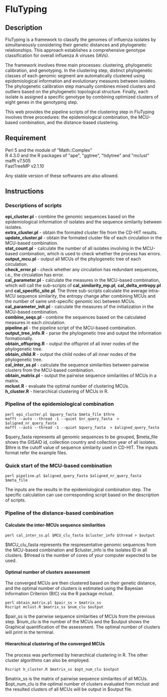 # FluTyping
## Description
FluTyping is a framework to classify the genomes of influenza isolates by simultaneously considering their genetic distances and phylogenetic relationships. This approach establishes a comprehensive genotype classification for overall influenza A viruses (IAVs).   
  
The framework involves three main processes: clustering, phylogenetic calibration, and genotyping. In the clustering step, distinct phylogenetic classes of each genomic segment are automatically clustered using epidemiological information and evolutionary measures between isolates. The phylogenetic calibration step manually combines mixed clusters and outliers based on the phylogenetic topological structure. Finally, each isolate is assigned a specific genotype by combining optimized clusters of eight genes in the genotyping step.  
  
This web provides the pipeline scripts of the clustering step in FluTyping involves three procedures: the epidemiological combination, the MCU-based combination, and the distance-based clustering.  

## Requirement  
Perl 5 and the module of "Math::Complex"  
R 4.3.0 and the R packages of "ape", "ggtree", "tidytree" and "mclust"      
mafft v7.505  
FastTreeMP v2.1.10   
  
Any stable version of these softwares are also allowed.  

## Instructions
### Descriptions of scripts
**epi_cluster.pl** - combine the genomic sequences based on the epidemiological information of isolates and the sequence similarity between isolates.  
**extra_cluster.pl** - obtain the formated cluster file from the CD-HIT results.  
**update_cluster.pl** - obtain the formated cluster file of each circulation in the MCU-based combination.  
**stat_count.pl** - calculate the number of all isolates involving in the MCU-based combination, which is used to check whether the process has errors.    
**output_mcu.pl** - output all MCUs of the phylogenetic tree of each circulation.  
**check_error.pl** - check whether any circulation has redundant sequences, i.e., the circulation has error.  
**cal_parameter.pl** - calculate the measures in the MCU-based combination, which will call the sub-scripts of **cal_similarity_mp.pl**, **cal_delta_entropy.pl** and **cal_specific_site.pl**. The three sub-scripts calculate the average intra-MCU sequence similarity, the entropy change after combining MCUs and the number of same unit-specific genomic loci between MCUs.    
**cal_parameter_init.pl** - calculate the measures of the initialization in the MCU-based combination.    
**combine_seqs.pl** - combine the sequences based on the calculated measures in each circulation.  
**pipeline.pl** - the pipeline script of the MCU-based combination.  
**output_tree_info.R** - parse the phylogenetic tree and output the information formationally.  
**obtain_offspring.R** - output the offsprint of all inner nodes of the phylogenetic tree.  
**obtain_child.R** - output the child nodes of all inner nodes of the phylogenetic tree.  
**cal_inter_ss.pl** - calculate the sequence similarities between pairwise clusters from the MCU-based combination.  
**obtain_matrix.pl** - output the pairwise sequence similarities of MCUs in a matrix.  
**mclust.R** - evaluate the optimal number of clustering MCUs.  
**h_cluster.R** - hierarchical clustering of MCUs in R.  
  

### Pipeline of the epidemiological combination  
`perl epi_cluster.pl $query_fasta $meta_file $thre`  
`mafft --auto --thread -1 --quiet $nr_query_fasta  > $aligned_nr_query_fasta`  
`mafft --auto --thread -1 --quiet $query_fasta  > $aligned_query_fasta`  

$query_fasta represents all genomic sequences to be grouped, $meta_file shows the GISAID id, collection country and collection year of all isolates. $thre is the cutoff value of sequence similarity used in CD-HIT. The inputs format refer the example files.  

### Quick start of the MCU-based combination  
`perl pipeline.pl $aligned_query_fasta $aligned_nr_query_fasta $meta_file`  
  
The inputs are the results in the epidemiological combination step. The specific calculation can use corresponding script based on the description of scripts.  

### Pipeline of the distance-based combination  
#### Calculate the inter-MCUs sequence similarities  
`perl cal_inter_ss.pl $MCU_clu_fasta $cluster_info $thread > $output`  

$MCU_clu_fasta represents the respresentative genomic sequences from the MCU-based combination and $cluster_info is the isolates ID in all clusters. $thread is the number of cores of your computer expected to be used.  

#### Optimal number of clusters assessment  
The converged MCUs are then clustered based on their genetic distance, and the optimal number of clusters is estimated using the Bayesian Information Criterion (BIC) via the R package mclust.  
    
`perl obtain_matrix.pl $pair_ss > $matrix_ss`  
`Rscript mclust.R $matrix_ss $num_clu $output`  
  
$pair_ss is the pairwise sequence similarities of MCUs from the previous step. $num_clu is the number of the MCUs and the $output shows the Graphical quantification of the assessment. The optimal number of clusters will print in the terminal.  
  

#### Hierarchical clustering of the converged MCUs  
The process was performed by hierarchical clustering in R. The other cluster algorithms can also be employed.  

`Rscript h_cluster.R $matrix_ss $opt_num_clu $output`  

$matrix_ss is the matrix of pairwise sequence similarites of all MCUs. $opt_num_clu is the optimal number of clusters evaluated from mclust and the resulted clusters of all MCUs will be output in $output file.  








